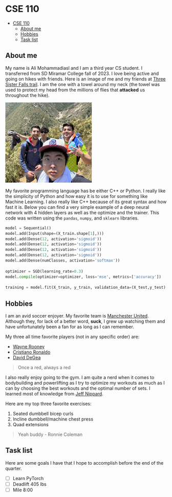 # CSE 110 
- [CSE 110](#cse-110)
  - [About me](#about-me)
  - [Hobbies](#hobbies)
  - [Task list](#task-list)

## About me 

My name is Ali Mohammadiasl and I am a third year CS student. I transferred from SD Miramar College fall of 2023. I love being active and going on hikes with friends. Here is an image of me and my friends at <a href="https://www.google.com/maps/place/Three+Sisters+Falls+Trail,+California/@32.981081,-116.6867752,17z/data=!3m1!4b1!4m6!3m5!1s0x80dbd943c79f4b8f:0x798c1d34afac987f!8m2!3d32.9810765!4d-116.6842003!16s%2Fg%2F1hc75pnd8?entry=ttu">Three Sister Falls trail</a>. I am the one with a towel around my neck (the towel was used to protect my head from the millions of flies that **attacked** us throughout the hike).


<img src="imgs/hikeIMG.jpg" height=250> <br>


My favorite programming language has be either C++ or Python. I really like the simplicity of Python and how easy it is to use for something like Machine Learning. I also really like C++ because of its great syntax and how fast it is. Below you can find a very simple example of a deep neural network with 4 hidden layers as well as the optimize and the trainer. This code was written using the `pandas`, `numpy`, and `sklearn` libraries. 

``` python
model = Sequential()
model.add(Input(shape=(X_train.shape[1],)))
model.add(Dense(12, activation='sigmoid'))
model.add(Dense(12, activation='sigmoid'))
model.add(Dense(12, activation='sigmoid'))
model.add(Dense(12, activation='sigmoid'))
model.add(Dense(numClasses, activation='softmax'))

optimizer = SGD(learning_rate=0.3)
model.compile(optimizer=optimizer, loss='mse', metrics=['accuracy'])

training = model.fit(X_train, y_train, validation_data=(X_test,y_test), epochs=100, batch_size=10)
```


## Hobbies

I am an avid soccer enjoyer. My favorite team is <a href="https://www.manutd.com/"> Manchester United</a>. Although they, for lack of a better word, **suck**, I grew up watching them and have unfortunately been a fan for as long as I can remember. <br>

My three all time favorite players (not in any specific order) are:

- <a href="https://www.manutd.com/en/players-and-staff/detail/wayne-rooney">Wayne Rooney</a>
- <a href="https://www.manutd.com/en/players-and-staff/detail/cristiano-ronaldo">Cristiano Ronaldo</a>
- <a href="https://www.manutd.com/en/players-and-staff/detail/de-gea">David DeGea</a>

> Once a red, always a red   

I also really enjoy going to the gym. I am quite a nerd when it comes to bodybuilding and powerlifting as I try to optimize my workouts as much as I can by choosing the best workouts and the optimal number of sets. I learned most of knowledge from [Jeff Nippard](imgs/JeffN.jpg). <br>

Here are my top three favorite exercises:

1. Seated dumbbell bicep curls
2. Incline dumbbell/machine chest press
3. Quad extensions


> Yeah buddy - Ronnie Coleman

## Task list

Here are some goals I have that I hope to accomplish before the end of the quarter.

- [ ]  Learn PyTorch
- [ ]  Deadlift 405 lbs
- [ ]  Mile 8:00